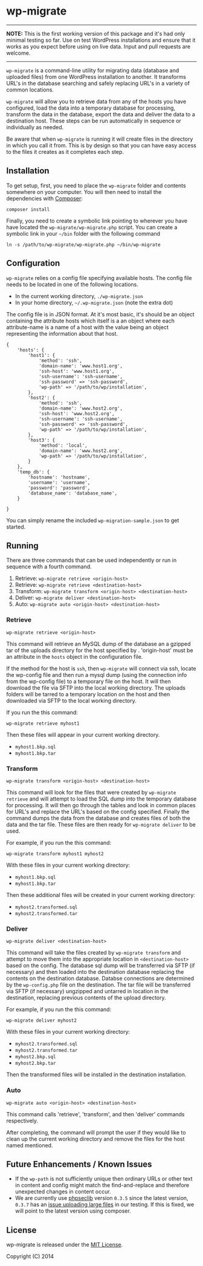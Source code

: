 wp-migrate
=========


---

**NOTE:** This is the first working version of this package and it's had only minimal testing so far. Use on test WordPress installations and ensure that it works as you expect before using on live data. Input and pull requests are welcome.

---

`wp-migrate` is a command-line utility for migrating data (database and uploaded files) from one WordPress installation to another. It transforms URL's in the database searching and safely replacing URL's in a variety of common locations.

`wp-migrate` will allow you to retrieve data from any of the hosts you have configured, load the data into a temporary database for processing, transform the data in the database, export the data and deliver the data to a destination host. These steps can be run automatically in sequence or individually as needed. 

Be aware that when `wp-migrate` is running it will create files in the directory in which you call it from. This is by design so that you can have easy access to the files it creates as it completes each step.


Installation
------------

To get setup, first, you need to place the `wp-migrate` folder and contents somewhere on your computer. You will then need to install the dependencies with [Composer](https://getcomposer.org/):

    composer install


Finally, you need to create a symbolic link pointing to wherever you have have located the `wp-migrate/wp-migrate.php` script. You can create a symbolic link in your `~/bin` folder with the following command

    ln -s /path/to/wp-migrate/wp-migrate.php ~/bin/wp-migrate


Configuration
-------------

`wp-migrate` relies on a config file specifying available hosts. The config file needs to be located in one of the following locations. 

* In the current working directory, `./wp-migrate.json`
* In your home directory, `~/.wp-migrate.json` (note the extra dot)

The config file is in JSON format. At it's most basic, it's should be an object containing the attribute hosts which itself is a an object where each attribute-name is a name of a host with the value being an object representing the information about that host.

    {
    	'hosts': {
    		'host1': {
    			'method': 'ssh',
    			'domain-name': 'www.host1.org',
    			'ssh-host': 'www.host1.org',
    			'ssh-username': 'ssh-username',
    			'ssh-password' => 'ssh-password',
    			'wp-path' => '/path/to/wp/installation',
    		},
    		'host2': {
    			'method': 'ssh',
    			'domain-name': 'www.host2.org',
    			'ssh-host': 'www.host2.org',
    			'ssh-username': 'ssh-username',
    			'ssh-password' => 'ssh-password',
    			'wp-path' => '/path/to/wp/installation',
    		},
    		'host3': {
    			'method': 'local',
    			'domain-name': 'www.host2.org',
    			'wp-path' => '/path/to/wp/installation',
    		}
    	},
    	'temp_db': {
    		'hostname': 'hostname',
    		'username': 'username',
    		'password': 'password',
    		'database_name': 'database_name',
    	}

    }

You can simply rename the included `wp-migration-sample.json` to get started.


Running
-------

There are three commands that can be used independently or run in sequence with a fourth command.

1. Retrieve: `wp-migrate retrieve <origin-host>`
2. Retrieve: `wp-migrate retrieve <destination-host>`
2. Transform: `wp-migrate transform <origin-host> <destination-host>`
3. Deliver: `wp-migrate deliver <destination-host>`
4. Auto: `wp-migrate auto <origin-host> <destination-host>`


### Retrieve

    wp-migrate retrieve <origin-host>

This command will retrieve an MySQL dump of the database an a gzipped tar of the uploads directory for the host specified by <origin-host>. 'origin-host' must be an attribute in the `hosts` object in the configuration file.

If the method for the host is `ssh`, then `wp-migrate` will connect via ssh, locate the wp-config file and then run a mysql dump (using the connection info from the wp-config file) to a temporary file on the host. It will then download the file via SFTP into the local working directory. The uploads folders will be tarred to a temporary location on the host and then downloaded via SFTP to the local working directory.

If you run the this command: 

    wp-migrate retrieve myhost1

Then these files will appear in your current working directory.

* `myhost1.bkp.sql`
* `myhost1.bkp.tar`

### Transform

    wp-migrate transform <origin-host> <destination-host>

This command will look for the files that were created by `wp-migrate retrieve` and will attempt to load the SQL dump into the temporary database for processing. It will then go through the tables and look in common places for URL's and replace the URL's based on the config specified. Finally the command dumps the data from the database and creates files of both the data and the tar file. These files are then ready for `wp-migrate deliver` to be used.

For example, if you run the this command: 

	wp-migrate transform myhost1 myhost2

With these files in your current working directory:

* `myhost1.bkp.sql`
* `myhost1.bkp.tar`

Then these additional files will be created in your current working directory:

* `myhost2.transformed.sql`
* `myhost2.transformed.tar`

### Deliver

    wp-migrate deliver <destination-host>

This command will take the files created by `wp-migrate transform` and attempt to move them into the appropriate location in `<destination-host>` based on the config. The database sql dump will be transferred via SFTP (if necessary) and then loaded into the destination database replacing the contents on the destination database. Databse connections are determined by the `wp-config.php` file on the destination. The tar file will be transferred via SFTP (if necessary) ungzipped and untarred in location in the destination, replacing previous contents of the upload directory.

For example, if you run the this command: 

	wp-migrate deliver myhost2

With these files in your current working directory:

* `myhost2.transformed.sql`
* `myhost2.transformed.tar`
* `myhost2.bkp.sql`
* `myhost2.bkp.tar`

Then the transformed files will be installed in the destination installation.


### Auto

	wp-migrate auto <origin-host> <destination-host>

This command calls 'retrieve', 'transform', and then 'deliver' commands respectively.

After completing, the command will prompt the user if they would like to clean up the current working directory and remove the files for the host named mentioned.


Future Enhancements / Known Issues
------

* If the `wp-path` is not sufficiently unique then ordinary URLs or 
  other text in content and config might match the find-and-replace and therefore 
  unexpected changes in content occur. 
* We are currently use [phpseclib](https://github.com/phpseclib/phpseclib) version `0.3.5` since the latest version, `0.3.7` has an [issue uploading large files](https://github.com/phpseclib/phpseclib/issues/455) in our testing. If this is fixed, we will point to the latest version using composer.

License
------

wp-migrate is released under the [MIT License](http://opensource.org/licenses/MIT).

Copyright (C) 2014

